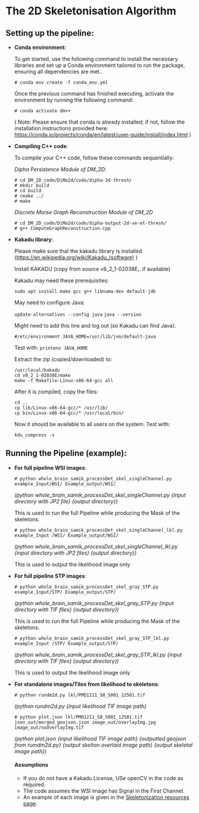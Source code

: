 # The 2D Skeletonisation Algorithm

## Setting up the pipeline:

- **Conda environment**:
  
  To get started, use the following command to install the necessary libraries and set up a Conda environment tailored to run the package, ensuring all dependencies are met..
  
  `# conda env create -f conda_env.yml`

  Once the previous command has finished executing, activate the environment by running the following command:

  `# conda activate dm++`

  ( Note: Please ensure that conda is already installed; if not, follow the installation instructions provided
  here: https://conda.io/projects/conda/en/latest/user-guide/install/index.html )

- **Compiling C++ code**:

  To compile your C++ code, follow these commands sequentially:

  *Dipha Persistence Module of DM_2D*:
  ```
  # cd DM_2D_code/DiMo2d/code/dipha-2d-thresh/
  # mkdir build
  # cd build
  # cmake ../
  # make
  ```

  *Discrete Morse Graph Reconstruction Module of DM_2D*
  ```
  # cd DM_2D_code/DiMo2d/code/dipha-output-2d-ve-et-thresh/
  # g++ ComputeGraphReconstruction.cpp
  ```
  
- **Kakadu library**:

  Please make sure that the kakadu library is installed. (https://en.wikipedia.org/wiki/Kakadu_(software) )

  Install KAKADU (copy from source v8_2_1-02038E,. if available)

  Kakadu may need these prerequisites:
  
  `sudo apt install make gcc g++ libnuma-dev default-jdk`

  May need to configure Java:
  
  `update-alternatives --config java`
  `java --version`

  Might need to add this line and log out (so Kakadu can find Java).
  
  `#/etc/environment
  JAVA_HOME=/usr/lib/jvm/default-java`

  Test with:
    `printenv JAVA_HOME`

  Extract the zip (copied/downloaded) to:
  ```
  /usr/local/kakadu
  cd v8_2_1-02038E/make
  make -f Makefile-Linux-x86-64-gcc all
  ```
  
  After it is compiled, copy the files:
  ```
  cd ..
  cp lib/Linux-x86-64-gcc/* /usr/lib/
  cp bin/Linux-x86-64-gcc/* /usr/local/bin/
  ```

  Now it should be available to all users on the system. Test with:

  `kdu_compress -v`


## Running the Pipeline (example):

- **For full pipeline WSI images**:
  
  `# python whole_brain_samik_processDet_skel_singleChannel.py example_Input/WSI/ Example_output/WSI/`

  *(python whole_brain_samik_processDet_skel_singleChannel.py {input directory with JP2 file} {output directory})*

    This is used to run the full Pipeline while producing the Mask of the skeletons.

  `# python whole_brain_samik_processDet_skel_singleChannel_lkl.py example_Input /WSI/ Example_output/WSI/`

  *(python whole_brain_samik_processDet_skel_singleChannel_lkl.py {input directory with JP2 files} {output directory})*

    This is used to output the likelihood image only

- **For full pipeline STP images**:

  `# python whole_brain_samik_processDet_skel_gray_STP.py example_Input/STP/ Example_output/STP/`

  *(python whole_brain_samik_processDet_skel_gray_STP.py {input directory with TIF files} {output directory})*

    This is used to run the full Pipeline while producing the Mask of the skeletons.

  `# python whole_brain_samik_processDet_skel_gray_STP_lkl.py example_Input /STP/ Example_output/STP/`

  *(python whole_brain_samik_processDet_skel_gray_STP_lkl.py {input directory with TIF files} {output directory})*

    This is used to output the likelihood image only

- **For standalone images/Tiles from likelihood to skeletons**:

  `# python rundm2d.py lkl/PMD1211_58_5001_12501.tif`

  *(python rundm2d.py {input likelihood TIF image path}*

  `# python plot.json lkl/PMD1211_58_5001_12501.tif json_out/merged_geojson.json image_out/overlayImg.jpg image_out/noOverlayImg.tif`

  *(python plot.json {input likelihood TIF image path} {outputted geojson from rumdm2d.py} {output skelton overlaid image path} {output skeletal image path})*

  
  #### Assumptions

  - If you do not have a Kakadu License, USe openCV in the code as required.
  - The code assumes the WSI image has Signal in the First Channel.
  - An example of each image is given in the [Skeletonization resources page](https://data.brainarchitectureproject.org/pages/skeletonization).

